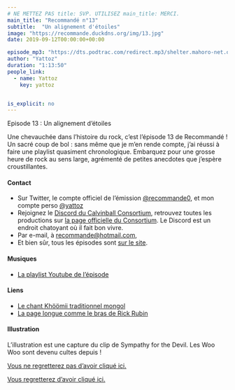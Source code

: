 ```yaml
---
# NE METTEZ PAS title: SVP. UTILISEZ main_title: MERCI.
main_title: "Recommandé n°13"
subtitle:  "Un alignement d'étoiles"
image: "https://recommande.duckdns.org/img/13.jpg"
date: 2019-09-12T00:00:00+00:00

episode_mp3: "https://dts.podtrac.com/redirect.mp3/shelter.mahoro-net.org/~yattoz/recommande/episodes/episode13.mp3"
author: "Yattoz"
duration: "1:13:50"
people_link: 
  - name: Yattoz
    key: yattoz


is_explicit: no
---
```


<PodcastHeader/>

<!-- ECRIRE LA DESCRIPTION DE L'EPISODE SOUS CETTE LIGNE -->


 Episode 13 : Un alignement d’étoiles 

<p>Une chevauchée dans l’histoire du rock, c’est l’épisode 13 de Recommandé ! Un sacré coup de bol : sans même que je m’en rende compte, j’ai réussi à faire une playlist quasiment chronologique. Embarquez pour une grosse heure de rock au sens large, agrémenté de petites anecdotes que j’espère croustillantes.</p>

<h4>Contact</h4>

<ul>
  <li>Sur Twitter, le compte officiel de l’émission <a href="https://twitter.com/recommande0" rel="nofollow">@recommande0</a>, et mon compte perso <a href="https://twitter.com/yattoz" rel="nofollow">@yattoz</a></li>
  <li>Rejoignez le <a href="https://discord.gg/4RnA9v7" rel="nofollow">Discord du Calvinball Consortium</a>, retrouvez toutes les productions sur <a href="https://calvinballradio.wordpress.com/" rel="nofollow">la page officielle du Consortium</a>. Le Discord est un endroit chatoyant où il fait bon vivre.</li>
  <li>Par e-mail, à <a href="mailto:recommande@hotmail.com" rel="nofollow">recommande@hotmail.com</a>,</li>
  <li>Et bien sûr, tous les épisodes sont <a href="https://recommande.duckdns.org" rel="nofollow">sur le site</a>.</li>
</ul>

<h4>Musiques</h4>

<ul>
  <li><a href="https://www.youtube.com/playlist?list=PLNjXbZkItxtYWSc8_fW9phoiTehMcjbi-" rel="nofollow">La playlist Youtube de l’épisode</a></li>
</ul>

<h4>Liens</h4>

<ul>
  <li><a href="https://fr.wikipedia.org/wiki/Kh%C3%B6%C3%B6mii" rel="nofollow">Le chant Khöömii traditionnel mongol</a></li>
  <li><a href="https://fr.wikipedia.org/wiki/Rick_Rubin" rel="nofollow">La page longue comme le bras de Rick Rubin</a></li>
</ul>

<h4>Illustration</h4>

<p>L’illustration est une capture du clip de Sympathy for the Devil. Les Woo Woo sont devenu cultes depuis !</p>

<p><a href="https://www.youtube.com/watch?v=civuoU_NE38" rel="nofollow">Vous ne regretterez pas d’avoir cliqué ici.</a></p>

<p><a href="https://www.youtube.com/watch?v=cpJW58BSG68" rel="nofollow">Vous regretterez d’avoir cliqué ici.</a></p>


